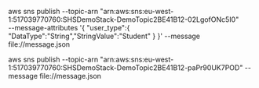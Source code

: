 

aws sns publish --topic-arn "arn:aws:sns:eu-west-1:517039770760:SHSDemoStack-DemoTopic2BE41B12-02LgofONc5I0" \
--message-attributes '{ "user_type":{ "DataType":"String","StringValue":"Student" } }' --message file://message.json

aws sns publish --topic-arn "arn:aws:sns:eu-west-1:517039770760:SHSDemoStack-DemoTopic2BE41B12-paPr90UK7POD"  --message file://message.json
